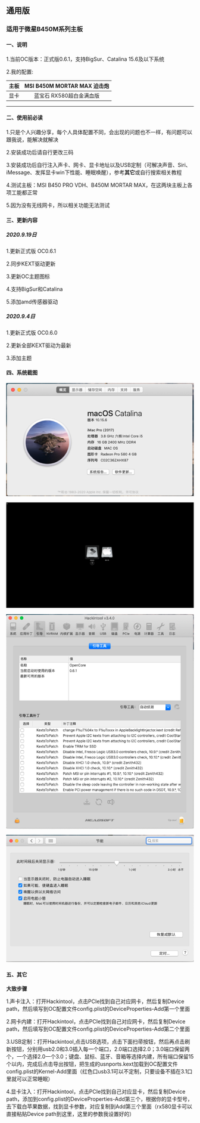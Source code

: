 ## 通用版

### 适用于微星B450M系列主板

#### 一、说明

1.当前OC版本：正式版0.6.1，支持BigSur、Catalina 15.6及以下系统

2.我的配置:


| 主板  |          MSI B450M MORTAR MAX 迫击炮          |
| :--: | :-------------------------: |
| 显卡 | 蓝宝石 RX580超白金满血版 |


----------------------

#### 二、使用前必读

1.只是个人兴趣分享，每个人具体配置不同，会出现的问题也不一样，有问题可以跟我说，能解决就解决

2.安装成功后请自行更改三码

3.安装成功后自行注入声卡、网卡、显卡地址以及USB定制（可解决声音、Siri、iMessage、发挥显卡win下性能、睡眠唤醒），参考**其它**或自行搜索相关教程

4.测试主板：MSI B450 PRO VDH、B450M MORTAR MAX，在这两块主板上各项工能都正常

5.因为没有无线网卡，所以相关功能无法测试


#### 三、更新内容

##### 2020.9.19日

1.更新正式版 OC0.6.1

2.同步KEXT驱动更新

3.更新OC主题图标

4.支持BigSur和Catalina

5.添加amd传感器驱动

##### 2020.9.4日

1.更新正式版 OC0.6.0

2.更新全部KEXT驱动为最新

3.添加主题


#### 四、系统截图

![](截图/1.png)

![](截图/2.png)

![](截图/3.png)

![](截图/4.png)



#### 五、其它

**大致步骤**

1.声卡注入：打开Hackintool，点击PCIe找到自己对应网卡，然后复制Device path，然后填写到OC配置文件config.plist的DeviceProperties-Add第一个里面

2.网卡内建：打开Hackintool，点击PCIe找到自己对应网卡，然后复制Device path，然后填写到OC配置文件config.plist的DeviceProperties-Add第二个里面

3.USB定制：打开Hackintool,点击USB选项，点击下面扫帚按钮，然后再点击刷新按钮，分别用usb2.0和3.0插入每一个端口，2.0端口选择2.0；3.0端口保留两个，一个选择2.0一个3.0；键盘、鼠标、蓝牙、音箱等选择内建，所有端口保留15个以内，完成后点击导出按钮，把生成的usnports.kext加载到OC配置文件config.plist的Kernel-Add里面（红色口usb3.1可以不定制，只要设备不插在3.1口里就可以正常睡眠）

4.显卡注入：打开Hackintool，点击PCIe找到自己对应显卡，然后复制Device path，添加到config.plist的DeviceProperties-Add第三个，根据你的显卡型号，去下载白苹果数据，找到显卡参数，对应复制到Add第三个里面（rx580显卡可以直接粘贴Device path到这里，这里的参数我设置好的）





